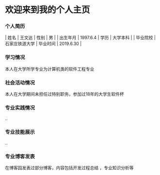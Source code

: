 # 欢迎来到我的个人主页


### 个人简历



| 姓名  | 王文达  | 性别  | 男  |
| 出生年月  | 1997.6.4  | 学历  | 大学本科  |
| 毕业院校  | 石家庄铁道大学  | 毕业时间  | 2019.6.30  |


### 学习情况 

  本人在大学所学专业为计算机类的软件工程专业


### 社会活动情况
  本人在大学期间未担任过特别职务，参加过18年的大学生软件杯
### 专业实践情况
  ..
### 专业技能展示
  ..
### 专业博客发表
  在博客园发表过部分博客，内容包括开发过程总结 ，专业知识分析等



